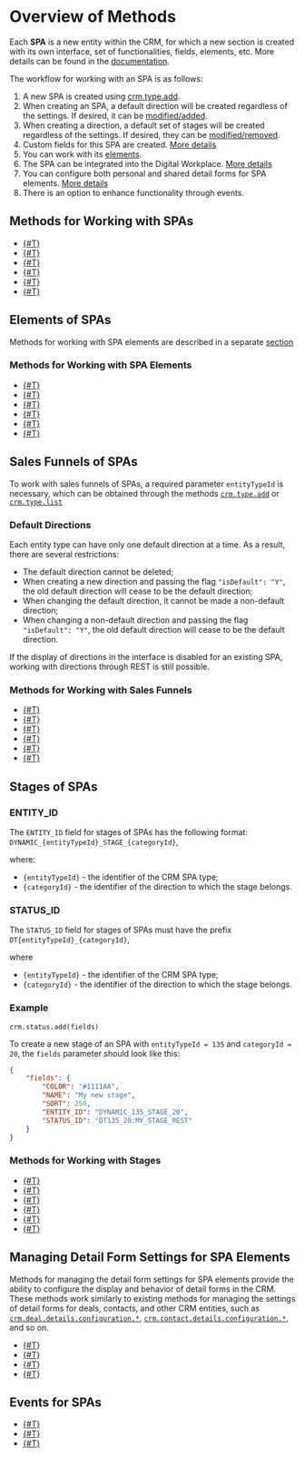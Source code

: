 # Overview of Methods

Each **SPA** is a new entity within the CRM, for which a new section is created with its own interface, set of functionalities, fields, elements, etc. More details can be found in the [documentation](https://dev.1c-bitrix.com/api_d7/bitrix/crm/dynamic/index.php).

The workflow for working with an SPA is as follows:

1. A new SPA is created using [crm.type.add](./crm-type-add.md).
2. When creating an SPA, a default direction will be created regardless of the settings. If desired, it can be [modified/added](#sales-funnels).
3. When creating a direction, a default set of stages will be created regardless of the settings. If desired, they can be [modified/removed](#stages-of-spas).
4. Custom fields for this SPA are created. [More details](../user-defined-fields/index.md)
5. You can work with its [elements](#elements-of-spas).
6. The SPA can be integrated into the Digital Workplace. [More details](../../automated-solution/index.md)
7. You can configure both personal and shared detail forms for SPA elements. [More details](#managing-detail-form-settings-for-spa-elements)
8. There is an option to enhance functionality through events.


## Methods for Working with SPAs

- [{#T}](./crm-type-fields.md) 
- [{#T}](./crm-type-add.md)
- [{#T}](./crm-type-update.md)
- [{#T}](./crm-type-get.md)
- [{#T}](./crm-type-list.md)
- [{#T}](./crm-type-delete.md)


## Elements of SPAs

Methods for working with SPA elements are described in a separate [section](../index.md)

### Methods for Working with SPA Elements

- [{#T}](../crm-item-fields.md)
- [{#T}](../crm-item-add.md)
- [{#T}](../crm-item-update.md)
- [{#T}](../crm-item-get.md)
- [{#T}](../crm-item-list.md)
- [{#T}](../crm-item-delete.md)


## Sales Funnels of SPAs

To work with sales funnels of SPAs, a required parameter `entityTypeId` is necessary, which can be obtained through the methods [`crm.type.add`](crm-type-add.md) or [`crm.type.list`](crm-type-list.md)

### Default Directions

Each entity type can have only one default direction at a time. As a result, there are several restrictions:

- The default direction cannot be deleted;
- When creating a new direction and passing the flag `"isDefault": "Y"`, the old default direction will cease to be the default direction;
- When changing the default direction, it cannot be made a non-default direction;
- When changing a non-default direction and passing the flag `"isDefault": "Y"`, the old default direction will cease to be the default direction.

If the display of directions in the interface is disabled for an existing SPA, working with directions through REST is still possible.

### Methods for Working with Sales Funnels

- [{#T}](../category/crm-category-fields.md)
- [{#T}](../category/crm-category-add.md)
- [{#T}](../category/crm-category-update.md)
- [{#T}](../category/crm-category-get.md)
- [{#T}](../category/crm-category-list.md)
- [{#T}](../category/crm-category-delete.md)


## Stages of SPAs

### ENTITY_ID

The `ENTITY_ID` field for stages of SPAs has the following format: `DYNAMIC_{entityTypeId}_STAGE_{categoryId}`,

where:
- `{entityTypeId}` - the identifier of the CRM SPA type;
- `{categoryId}` - the identifier of the direction to which the stage belongs.

### STATUS_ID

The `STATUS_ID` field for stages of SPAs must have the prefix `DT{entityTypeId}_{categoryId}`,

where
- `{entityTypeId}` - the identifier of the CRM SPA type;
- `{categoryId}` - the identifier of the direction to which the stage belongs.

### Example

`crm.status.add(fields)`

To create a new stage of an SPA with `entityTypeId = 135` and `categoryId = 20`, the `fields` parameter should look like this:

```json
{
    "fields": {
        "COLOR": "#1111AA",
        "NAME": "My new stage",
        "SORT": 250,
        "ENTITY_ID": "DYNAMIC_135_STAGE_20",
        "STATUS_ID": "DT135_20:MY_STAGE_REST"
    }
}
```

### Methods for Working with Stages

- [{#T}](./../../status/crm-status-fields.md)
- [{#T}](./../../status/crm-status-add.md)
- [{#T}](./../../status/crm-status-update.md)
- [{#T}](./../../status/crm-status-get.md)
- [{#T}](./../../status/crm-status-list.md)
- [{#T}](./../../status/crm-status-delete.md)

## Managing Detail Form Settings for SPA Elements

Methods for managing the detail form settings for SPA elements provide the ability to configure the display and behavior of detail forms in the CRM. These methods work similarly to existing methods for managing the settings of detail forms for deals, contacts, and other CRM entities, such as [`crm.deal.details.configuration.*`](../../deals/custom-form/index.md), [`crm.contact.details.configuration.*`](../../contacts/custom-form/index.md), and so on.

- [{#T}](../item-details-configuration/crm-item-details-configuration-get.md)
- [{#T}](../item-details-configuration/crm-item-details-configuration-set.md)
- [{#T}](../item-details-configuration/crm-item-details-configuration-reset.md)
- [{#T}](../item-details-configuration/crm-item-details-configuration-forceCommonScopeForAll.md)

## Events for SPAs

- [{#T}](../events/type/on-crm-type-add.md)
- [{#T}](../events/type/on-crm-type-update.md)
- [{#T}](../events/type/on-crm-type-delete.md)